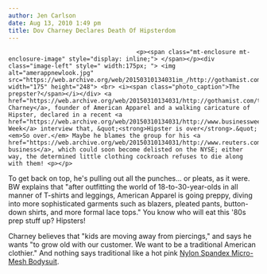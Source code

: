 ```yaml
---
author: Jen Carlson
date: Aug 13, 2010 1:49 pm
title: Dov Charney Declares Death Of Hipsterdom
---
```


	
										<p><span class="mt-enclosure mt-enclosure-image" style="display: inline;"> </span></p><div class="image-left" style=" width:175px; "> <img alt="amerappnewlook.jpg" src="https://web.archive.org/web/20150310134031im_/http://gothamist.com/attachments/arts_jen/amerappnewlook.jpg" width="175" height="248"> <br> <i><span class="photo_caption">The prepster?</span></i></div> <a href="https://web.archive.org/web/20150310134031/http://gothamist.com/tags/dovcharney">Dov Charney</a>, founder of American Apparel and a walking caricature of Hipster, declared in a recent <a href="https://web.archive.org/web/20150310134031/http://www.businessweek.com/magazine/content/10_33/b4191062685325.htm">Business Week</a> interview that, &quot;<strong>Hipster is over</strong>.&quot; <em>So over.</em> Maybe he blames the group for his <a href="https://web.archive.org/web/20150310134031/http://www.reuters.com/article/idUSTRE65C1SL20100613">failing business</a>, which could soon become delisted on the NYSE; either way, the determined little clothing cockroach refuses to die along with them! <p></p>

<p>To get back on top, he&apos;s pulling out all the punches... or pleats, as it were. BW explains that &quot;after outfitting the world of 18-to-30-year-olds in all manner of T-shirts and leggings, American Apparel is going preppy, diving into more sophisticated garments such as blazers, pleated pants, button-down shirts, and more formal lace tops.&quot; You know who will eat this &apos;80s prep stuff up? Hipsters!</p>

<p>Charney believes that &quot;kids are moving away from piercings,&quot; and says he wants &quot;to grow old with our customer. We want to be a traditional American clothier.&quot; And nothing says traditional like a hot pink <a href="https://web.archive.org/web/20150310134031/http://www.americanapparel.com/rsans302.html?cid=30">Nylon Spandex Micro-Mesh Bodysuit</a>.</p>					
										
									
				